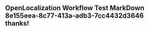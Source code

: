 <properties
ms.topic="hero-topic"
ms.test1="hero-topic"
ms.test2="test"/>

## OpenLocalization Workflow Test MarkDown 8e155eea-8c77-413a-adb3-7cc4432d3646 thanks!
